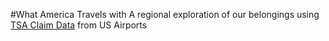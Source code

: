#What America Travels with
A regional exploration of our belongings using [TSA Claim Data](https://www.dhs.gov/tsa-claims-data) from US Airports
